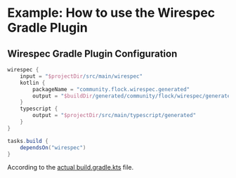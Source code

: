 # Example: How to use the Wirespec Gradle Plugin

## Wirespec Gradle Plugin Configuration

```gradle
wirespec {
    input = "$projectDir/src/main/wirespec"
    kotlin {
        packageName = "community.flock.wirespec.generated"
        output = "$buildDir/generated/community/flock/wirespec/generated"
    }
    typescript {
        output = "$projectDir/src/main/typescript/generated"
    }
}

tasks.build {
    dependsOn("wirespec")
}
```

According to the [actual build.gradle.kts](app/build.gradle.kts) file.
